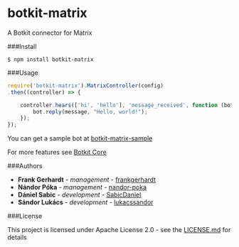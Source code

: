 # botkit-matrix
A Botkit connector for Matrix

###Install

```$ npm install botkit-matrix```

###Usage

```JavaScript
require('botkit-matrix').MatrixController(config)
.then((controller) => {

    controller.hears(['hi', 'hello'], 'message_received', function (bot, message) {
        bot.reply(message, "Hello, world!");
    });
});
```

You can get a sample bot at [botkit-matrix-sample](https://github.com/frankgerhardt/botkit-matrix-sample) 

For more features see [Botkit Core](https://botkit.ai/docs/core.html)

###Authors

- **Frank Gerhardt** - *management* - [frankgerhardt](https://github.com/frankgerhardt)
- **Nándor Póka** - *management* - [nandor-poka](https://github.com/nandor-poka)
- **Dániel Sabic** - *development* - [SabicDaniel](https://github.com/SabicDaniel)
- **Sándor Lukács** - *development* - [lukacssandor](https://github.com/lukacssandor)

###License

This project is licensed under Apache License 2.0 - see the [LICENSE.md](./LICENSE) for details